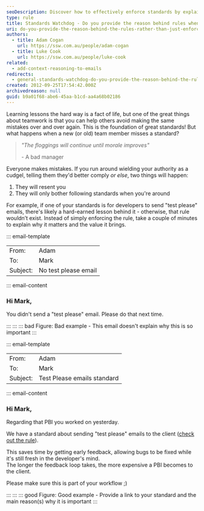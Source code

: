 ```yaml
---
seoDescription: Discover how to effectively enforce standards by explaining their importance, fostering better teamwork and avoiding repeated mistakes
type: rule
title: Standards Watchdog - Do you provide the reason behind rules when enforcing them?
uri: do-you-provide-the-reason-behind-the-rules-rather-than-just-enforce-them
authors:
  - title: Adam Cogan
    url: https://ssw.com.au/people/adam-cogan
  - title: Luke Cook
    url: https://ssw.com.au/people/luke-cook
related:
  - add-context-reasoning-to-emails
redirects:
  - general-standards-watchdog-do-you-provide-the-reason-behind-the-rules-rather-than-just-enforce-them
created: 2012-09-25T17:54:42.000Z
archivedreason: null
guid: b9a01f68-abe6-45aa-b1cd-aa4a68b02186
---
```


Learning lessons the hard way is a fact of life, but one of the great things about teamwork is that you can help others avoid making the same mistakes over and over again. This is the foundation of great standards! But what happens when a new (or old) team member misses a standard?

<!--endintro-->

> *"The floggings will continue until morale improves"*
>
> \- A bad manager

Everyone makes mistakes. If you run around wielding your authority as a cudgel, telling them they'd better comply *or else*, two things will happen:

1. They will resent you
2. They will only bother following standards when you're around

For example, if one of your standards is for developers to send "test please" emails, there's likely a hard-earned lesson behind it - otherwise, that rule wouldn’t exist. Instead of simply enforcing the rule, take a couple of minutes to explain why it matters and the value it brings.

::: email-template

|          |     |
| -------- | --- |
| From:    | Adam |
| To:      | Mark |
| Subject: | No test please email |
::: email-content  

### Hi Mark,

You didn't send a "test please" email. Please do that next time.

:::
:::
::: bad
Figure: Bad example - This email doesn't explain why this is so important
:::

::: email-template

|          |     |
| -------- | --- |
| From:    | Adam |
| To:      | Mark |
| Subject: | Test Please emails standard |
::: email-content  

### Hi Mark,

Regarding that PBI you worked on yesterday.

We have a standard about sending "test please" emails to the client ([check out the rule](/request-a-test-please/)).

This saves time by getting early feedback, allowing bugs to be fixed while it's still fresh in the developer's mind.\
The longer the feedback loop takes, the more expensive a PBI becomes to the client.

Please make sure this is part of your workflow ;)

:::
:::
::: good
Figure: Good example - Provide a link to your standard and the main reason(s) why it is important
:::
